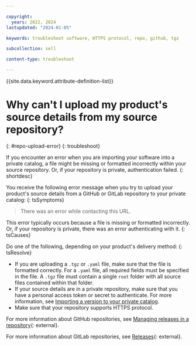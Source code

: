 ```yaml
---

copyright:
  years: 2022, 2024
lastupdated: "2024-01-05"

keywords: troubleshoot software, HTTPS protocol, repo, github, tgz

subcollection: sell

content-type: troubleshoot

---
```


{{site.data.keyword.attribute-definition-list}}

# Why can't I upload my product's source details from my source repository?
{: #repo-upload-error}
{: troubleshoot}

If you encounter an error when you are importing your software into a private catalog, a file might be missing or formatted incorrectly within your source repository. Or, if your repository is private, authentication failed.
{: shortdesc}

You receive the following error message when you try to upload your product's source details from a GitHub or GitLab repository to your private catalog:
{: tsSymptoms}

> There was an error while contacting this URL.

This error typically occurs because a file is missing or formatted incorrectly. Or, if your repository is private, there was an error authenticating with it.
{: tsCauses}

Do one of the following, depending on your product's delivery method:
{: tsResolve}

- If you are uploading a `.tgz` or `.yaml` file, make sure that the file is formatted correctly. For a `.yaml` file, all required fields must be specified in the file. A `.tgz` file must contain a single `root` folder with all source files contained within that folder.
- If your source details are in a private repository, make sure that you have a personal access token or secret to authenticate. For more information, see [Importing a version to your private catalog](/docs/sell?topic=sell-sw-validate&interface=ui#sw-validate-add).
- Make sure that your repository supports HTTPS protocol.

For more information about GitHub repositories, see [Managing releases in a repository](https://docs.github.com/en/repositories/releasing-projects-on-github/managing-releases-in-a-repository){: external}.

For more information about GitLab repositories, see [Releases](https://docs.gitlab.com/ee/user/project/releases/#:~:text=In%20GitLab%2C%20a%20release%20enables,point%20in%20the%20source%20code.){: external}.
